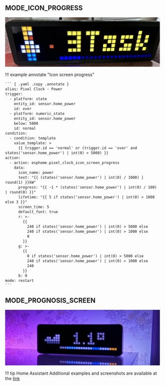 ## MODE_ICON_PROGRESS

![MODE_ICON_PROGRESS](img/screens/mode_icon_progress.png)

!!! example annotate "Icon screen progress"

    ``` { .yaml .copy .annotate }
    alias: Pixel Clock - Power
    trigger:
      - platform: state
        entity_id: sensor.home_power
        id: over
      - platform: numeric_state
        entity_id: sensor.home_power
        below: 5000
        id: normal
    condition:
      - condition: template
        value_template: >
          {{ trigger.id == 'normal' or (trigger.id == 'over' and states('sensor.home_power') | int(0) > 5000) }}
    action:
      - action: esphome.pixel_clock_icon_screen_progress
        data:
          icon_name: power
          text: "{{ (states('sensor.home_power') | int(0) / 1000) | round(1) }}kW"
          progress: "{{ -1 * (states('sensor.home_power') | int(0) / 100) | round(0) }}"
          lifetime: "{{ 5 if states('sensor.home_power') | int(0) > 1000 else 3 }}"
          screen_time: 5
          default_font: true
          r: >-
            {{
              240 if states('sensor.home_power') | int(0) > 5000 else
              240 if states('sensor.home_power') | int(0) > 1000 else
              0
            }}
          g: >-
            {{
              0 if states('sensor.home_power') | int(0) > 5000 else
              240 if states('sensor.home_power') | int(0) > 1000 else
              240
            }}
          b: 0
    mode: restart
    ```
## MODE_PROGNOSIS_SCREEN

![MODE_PROGNOSIS_SCREEN](img/screens/mode_prognosis_screen.png)

!!! tip Home Assistant
    Additional examples and screenshots are available at the [link](https://github.com/lubeda/EspHoMaTriXv2/issues/149)

